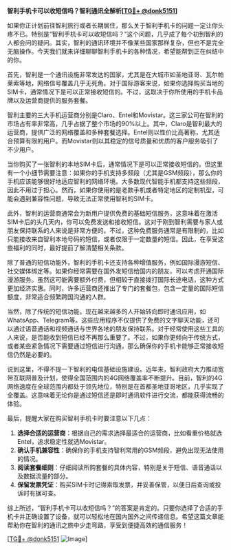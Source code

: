**智利手机卡可以收短信吗？智利通讯全解析[[TG💪+ @donk5151](https://t.me/s/donk5151)]**

如果你正计划前往智利旅行或者长期居住，那么关于智利手机卡的问题一定让你头疼不已。特别是“智利手机卡可以收短信吗？”这个问题，几乎成了每个初到智利的人都会问的疑问。其实，智利的通讯环境并不像某些国家那样复杂，但也不是完全无脑操作。今天我们就来详细聊聊智利手机卡的各种情况，希望能帮到正在纠结中的你。

首先，智利是一个通讯设施非常发达的国家，尤其是在大城市如圣地亚哥、瓦尔帕莱索等地，网络信号覆盖几乎无死角。对于国际游客来说，如果你选择购买当地的SIM卡，通常情况下是可以正常接收短信的。不过，这取决于你所使用的手机卡品牌以及运营商提供的服务套餐。

智利主要的三大手机运营商分别是Claro、Entel和Movistar。这三家公司在智利的市场占有率非常高，几乎占据了整个市场的90%以上。其中，Claro是智利最大的运营商，提供广泛的网络覆盖和多种套餐选择。Entel则以性价比高著称，尤其适合预算有限的用户。而Movistar则以其稳定的信号质量和优质的客户服务吸引了不少用户。

当你购买了一张智利的本地SIM卡后，通常情况下是可以正常接收短信的。但这里有一个小细节需要注意：如果你的手机支持多频段（尤其是GSM频段），那么你的手机应该能够很好地适应智利的网络环境。大多数现代智能手机都支持这些频段，因此不用过于担心。然而，如果你使用的是老款手机或者特定地区的定制机型，可能会遇到兼容性问题，导致无法正常使用智利的SIM卡。

此外，智利的运营商通常会为新用户提供免费的基础短信服务，这意味着在激活SIM卡后的头几天内，你可以免费发送和接收短信。这对于刚到智利需要与家人或朋友保持联系的人来说是非常方便的。不过，这种免费服务通常是有限制的，比如只能接收来自智利本地号码的短信，或者仅限于一定数量的短信。因此，在享受这些福利的同时，最好提前了解清楚相关条款。

除了普通的短信功能外，智利的手机卡还支持各种增值服务，例如国际漫游短信、社交媒体绑定等。如果你经常需要在国外发短信给国内的朋友，可以考虑开通国际漫游服务。虽然这可能需要额外付费，但相较于直接拨打国际长途电话，这种方式更加经济实惠。同时，许多运营商还推出了专门的套餐包，包含一定量的国际短信额度，非常适合频繁跨国沟通的人群。

当然，除了传统的短信功能，现在越来越多的人开始转向即时通讯应用，如WhatsApp、Telegram等。这些应用程序不仅提供了免费的文字聊天功能，还可以通过语音通话和视频通话与世界各地的朋友保持联系。对于经常使用这些工具的人来说，是否能收到短信已经不再那么重要了。不过，如果你更倾向于传统方式，或者某些紧急情况下需要通过短信进行沟通，那么确保你的手机卡能够正常接收短信仍然是必要的。

说到这里，不得不提一下智利的电信基础设施建设。近年来，智利政府大力推动宽带互联网普及计划，使得全国范围内的4G网络覆盖率不断提升。目前，智利的4G网络速度在全球范围内都处于领先地位，特别是在首都圣地亚哥地区，几乎实现了全覆盖。这意味着无论你是通过短信还是即时通讯软件进行交流，都能获得流畅的体验。

最后，提醒大家在购买智利手机卡时要注意以下几点：

1. **选择合适的运营商**：根据自己的需求选择最适合的运营商，比如看重价格就选Entel，追求稳定性就选Movistar。
2. **确认手机兼容性**：确保你的手机支持智利常用的GSM频段，避免出现无法使用的情况。
3. **阅读套餐细则**：仔细阅读所购套餐的具体内容，特别是关于短信、语音通话以及数据流量的部分。
4. **保留发票凭证**：购买SIM卡时记得索取发票，并妥善保管，以便日后查询或投诉时有据可查。

综上所述，“智利手机卡可以收短信吗？”的答案是肯定的。只要你选择了合适的手机卡并正确设置了设备，就可以轻松地在国内国外之间传递信息。希望这篇文章能帮助你在智利的通讯之旅中少走弯路，享受到便捷高效的通信服务！

[[TG💪+ @donk5151](https://t.me/s/donk5151) ![Image](https://i.postimg.cc/rwNCRYN7/Snipaste-2025-04-30-17-27-05.png)]